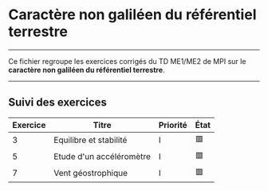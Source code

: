 # Caractère non galiléen du référentiel terrestre

---

Ce fichier regroupe les exercices corrigés du TD ME1/ME2 de MPI sur le **caractère non galiléen du référentiel terrestre**.

---

## Suivi des exercices

| Exercice | Titre                                                          | Priorité | État |
|----------|----------------------------------------------------------------|----------|------|
| 3        | Equilibre et stabilité                                         | I        | 🟥   |
| 5        | Etude d'un accéléromètre                                       | I        | 🟥   |
| 7        | Vent géostrophique                                             | I        | 🟥   |